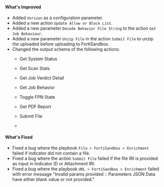 #### What's Improved
- Added `Version` as a configuration parameter.
- Added a new action `Update Allow or Block List`.
- Added a new parameter `Decode Behavior File String` to the action `Get Job Behaviour`.
- Added a new parameter `Unzip File` in the action `Submit File` to unzip the uploaded before uploading to FortiSandbox. 
- Changed the output schema of the following actions:  
  - Get System Status
  - Get Scan Stats
  - Get Job Verdict Detail
  - Get Job Behavior
  - Toggle FPN State
  - Get PDF Report
  - Submit File
 
  - 

#### What's Fixed
- Fixed a bug where the playbook `File > FortiSandbox > Enrichment` failed if indicator did not contain a file.
- Fixed a bug where the action `Submit File` failed if the file IRI is provided as input in Indicator ID or Attachment IRI.
- Fixed a bug where the playbook `URL > FortiSandbox > Enrichment` failed with error message "Invalid params provided :: Parameters JSON Data have either blank value or not provided."
